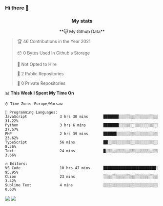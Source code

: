 ### Hi there 👋

<!--
**DamianKocjan/DamianKocjan** is a ✨ _special_ ✨ repository because its `README.md` (this file) appears on your GitHub profile.

Here are some ideas to get you started:

- 🔭 I’m currently working on ...
- 🌱 I’m currently learning ...
- 👯 I’m looking to collaborate on ...
- 🤔 I’m looking for help with ...
- 💬 Ask me about ...
- 📫 How to reach me: ...
- 😄 Pronouns: ...
- ⚡ Fun fact: ...
-->

<h3 align="center">My stats</h3>

<p align="center">
    <!--START_SECTION:waka-->
**🐱 My Github Data** 

> 🏆 46 Contributions in the Year 2021
 > 
> 📦 0 Bytes Used in Github's Storage 
 > 
> 🚫 Not Opted to Hire
 > 
> 📜 2 Public Repositories 
 > 
> 🔑 0 Private Repositories  
 > 
📊 **This Week I Spent My Time On** 

```text
⌚︎ Time Zone: Europe/Warsaw

💬 Programming Languages: 
JavaScript               3 hrs 30 mins       ███████░░░░░░░░░░░░░░░░░░   31.22% 
Python                   3 hrs 6 mins        ███████░░░░░░░░░░░░░░░░░░   27.57% 
PHP                      2 hrs 39 mins       ██████░░░░░░░░░░░░░░░░░░░   23.62% 
TypeScript               56 mins             ██░░░░░░░░░░░░░░░░░░░░░░░   8.36% 
Text                     24 mins             █░░░░░░░░░░░░░░░░░░░░░░░░   3.66%

🔥 Editors: 
VS Code                  10 hrs 47 mins      ████████████████████████░   95.95% 
CLion                    23 mins             ░░░░░░░░░░░░░░░░░░░░░░░░░   3.42% 
Sublime Text             4 mins              ░░░░░░░░░░░░░░░░░░░░░░░░░   0.63%

```


<!--END_SECTION:waka-->
</p>

<img align="left" src="https://github-readme-stats.vercel.app/api?username=DamianKocjan&&layout=compact&count_private=true&show_icons=true&hide_border=true&include_all_commits=true&bg_color=0D1117&title_color=FFFFFF&text_color=FFFFFF&icon_color=FFFFFF">
<img align="left" src="https://github-readme-stats.vercel.app/api/top-langs/?username=DamianKocjan&layout=compact&hide_border=true&card_width=250&bg_color=0D1117&title_color=FFFFFF&text_color=FFFFFF&icon_color=FFFFFF">
